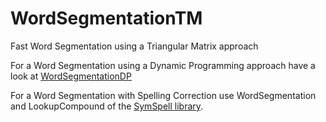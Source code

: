 # WordSegmentationTM
Fast Word Segmentation using a Triangular Matrix approach

For a Word Segmentation using a Dynamic Programming approach have a look at [WordSegmentationDP](https://github.com/wolfgarbe/WordSegmentationDP)

For a Word Segmentation with Spelling Correction use WordSegmentation and LookupCompound of the [SymSpell library](https://github.com/wolfgarbe/SymSpell).
